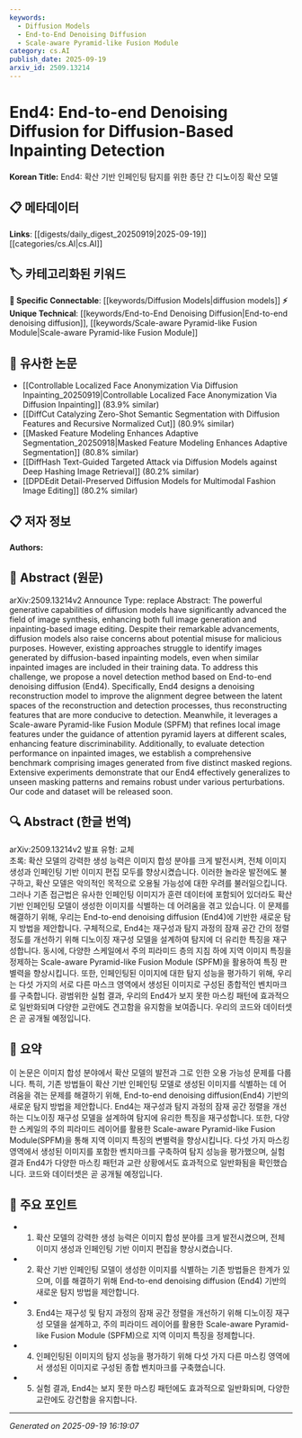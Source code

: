 ```yaml
---
keywords:
  - Diffusion Models
  - End-to-End Denoising Diffusion
  - Scale-aware Pyramid-like Fusion Module
category: cs.AI
publish_date: 2025-09-19
arxiv_id: 2509.13214
---
```


<!-- KEYWORD_LINKING_METADATA:
{
  "processed_timestamp": "2025-09-22 21:46:43.033274",
  "vocabulary_version": "1.0",
  "selected_keywords": [
    "Diffusion Models",
    "End-to-End Denoising Diffusion",
    "Scale-aware Pyramid-like Fusion Module"
  ],
  "rejected_keywords": [
    "Generative Models"
  ],
  "similarity_scores": {
    "Diffusion Models": 0.8,
    "End-to-End Denoising Diffusion": 0.78,
    "Scale-aware Pyramid-like Fusion Module": 0.72
  },
  "extraction_method": "AI_prompt_based",
  "budget_applied": true
}
-->


# End4: End-to-end Denoising Diffusion for Diffusion-Based Inpainting Detection

**Korean Title:** End4: 확산 기반 인페인팅 탐지를 위한 종단 간 디노이징 확산 모델

## 📋 메타데이터

**Links**: [[digests/daily_digest_20250919|2025-09-19]]   [[categories/cs.AI|cs.AI]]

## 🏷️ 카테고리화된 키워드
**🔗 Specific Connectable**: [[keywords/Diffusion Models|diffusion models]]
**⚡ Unique Technical**: [[keywords/End-to-End Denoising Diffusion|End-to-end denoising diffusion]], [[keywords/Scale-aware Pyramid-like Fusion Module|Scale-aware Pyramid-like Fusion Module]]

## 🔗 유사한 논문
- [[Controllable Localized Face Anonymization Via Diffusion Inpainting_20250919|Controllable Localized Face Anonymization Via Diffusion Inpainting]] (83.9% similar)
- [[DiffCut Catalyzing Zero-Shot Semantic Segmentation with Diffusion Features and Recursive Normalized Cut]] (80.9% similar)
- [[Masked Feature Modeling Enhances Adaptive Segmentation_20250918|Masked Feature Modeling Enhances Adaptive Segmentation]] (80.8% similar)
- [[DiffHash Text-Guided Targeted Attack via Diffusion Models against Deep Hashing Image Retrieval]] (80.2% similar)
- [[DPDEdit Detail-Preserved Diffusion Models for Multimodal Fashion Image Editing]] (80.2% similar)

## 📋 저자 정보

**Authors:** 

## 📄 Abstract (원문)

arXiv:2509.13214v2 Announce Type: replace 
Abstract: The powerful generative capabilities of diffusion models have significantly advanced the field of image synthesis, enhancing both full image generation and inpainting-based image editing. Despite their remarkable advancements, diffusion models also raise concerns about potential misuse for malicious purposes. However, existing approaches struggle to identify images generated by diffusion-based inpainting models, even when similar inpainted images are included in their training data. To address this challenge, we propose a novel detection method based on End-to-end denoising diffusion (End4). Specifically, End4 designs a denoising reconstruction model to improve the alignment degree between the latent spaces of the reconstruction and detection processes, thus reconstructing features that are more conducive to detection. Meanwhile, it leverages a Scale-aware Pyramid-like Fusion Module (SPFM) that refines local image features under the guidance of attention pyramid layers at different scales, enhancing feature discriminability. Additionally, to evaluate detection performance on inpainted images, we establish a comprehensive benchmark comprising images generated from five distinct masked regions. Extensive experiments demonstrate that our End4 effectively generalizes to unseen masking patterns and remains robust under various perturbations. Our code and dataset will be released soon.

## 🔍 Abstract (한글 번역)

arXiv:2509.13214v2 발표 유형: 교체  
초록: 확산 모델의 강력한 생성 능력은 이미지 합성 분야를 크게 발전시켜, 전체 이미지 생성과 인페인팅 기반 이미지 편집 모두를 향상시켰습니다. 이러한 놀라운 발전에도 불구하고, 확산 모델은 악의적인 목적으로 오용될 가능성에 대한 우려를 불러일으킵니다. 그러나 기존 접근법은 유사한 인페인팅 이미지가 훈련 데이터에 포함되어 있더라도 확산 기반 인페인팅 모델이 생성한 이미지를 식별하는 데 어려움을 겪고 있습니다. 이 문제를 해결하기 위해, 우리는 End-to-end denoising diffusion (End4)에 기반한 새로운 탐지 방법을 제안합니다. 구체적으로, End4는 재구성과 탐지 과정의 잠재 공간 간의 정렬 정도를 개선하기 위해 디노이징 재구성 모델을 설계하여 탐지에 더 유리한 특징을 재구성합니다. 동시에, 다양한 스케일에서 주의 피라미드 층의 지침 하에 지역 이미지 특징을 정제하는 Scale-aware Pyramid-like Fusion Module (SPFM)을 활용하여 특징 판별력을 향상시킵니다. 또한, 인페인팅된 이미지에 대한 탐지 성능을 평가하기 위해, 우리는 다섯 가지의 서로 다른 마스크 영역에서 생성된 이미지로 구성된 종합적인 벤치마크를 구축합니다. 광범위한 실험 결과, 우리의 End4가 보지 못한 마스킹 패턴에 효과적으로 일반화되며 다양한 교란에도 견고함을 유지함을 보여줍니다. 우리의 코드와 데이터셋은 곧 공개될 예정입니다.

## 📝 요약

이 논문은 이미지 합성 분야에서 확산 모델의 발전과 그로 인한 오용 가능성 문제를 다룹니다. 특히, 기존 방법들이 확산 기반 인페인팅 모델로 생성된 이미지를 식별하는 데 어려움을 겪는 문제를 해결하기 위해, End-to-end denoising diffusion(End4) 기반의 새로운 탐지 방법을 제안합니다. End4는 재구성과 탐지 과정의 잠재 공간 정렬을 개선하는 디노이징 재구성 모델을 설계하여 탐지에 유리한 특징을 재구성합니다. 또한, 다양한 스케일의 주의 피라미드 레이어를 활용한 Scale-aware Pyramid-like Fusion Module(SPFM)을 통해 지역 이미지 특징의 변별력을 향상시킵니다. 다섯 가지 마스킹 영역에서 생성된 이미지를 포함한 벤치마크를 구축하여 탐지 성능을 평가했으며, 실험 결과 End4가 다양한 마스킹 패턴과 교란 상황에서도 효과적으로 일반화됨을 확인했습니다. 코드와 데이터셋은 곧 공개될 예정입니다.

## 🎯 주요 포인트

- 1. 확산 모델의 강력한 생성 능력은 이미지 합성 분야를 크게 발전시켰으며, 전체 이미지 생성과 인페인팅 기반 이미지 편집을 향상시켰습니다.

- 2. 확산 기반 인페인팅 모델이 생성한 이미지를 식별하는 기존 방법들은 한계가 있으며, 이를 해결하기 위해 End-to-end denoising diffusion (End4) 기반의 새로운 탐지 방법을 제안합니다.

- 3. End4는 재구성 및 탐지 과정의 잠재 공간 정렬을 개선하기 위해 디노이징 재구성 모델을 설계하고, 주의 피라미드 레이어를 활용한 Scale-aware Pyramid-like Fusion Module (SPFM)으로 지역 이미지 특징을 정제합니다.

- 4. 인페인팅된 이미지의 탐지 성능을 평가하기 위해 다섯 가지 다른 마스킹 영역에서 생성된 이미지로 구성된 종합 벤치마크를 구축했습니다.

- 5. 실험 결과, End4는 보지 못한 마스킹 패턴에도 효과적으로 일반화되며, 다양한 교란에도 강건함을 유지합니다.

---

*Generated on 2025-09-19 16:19:07*